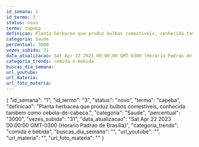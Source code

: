 ```yaml
---
id_semana: 1
id_termo: 3
status: novo
termo: capeba
definicao: Planta herbacea que produz bulbos comestiveis, conhecida tambem como cebola-de-cabeca.
categoria: Saude
percentual: 3000
vezes_subida: 31
data_atualizacao: Sat Apr 22 2023 00:00:00 GMT-0300 (Horario Padrao de Brasilia)
categoria_trends: comida e bebida
buscas_dia_semana: 
url_youtube: 
url_materia: 
url_foto_materia: 
---
```


{
  "id_semana": "1",
  "id_termo": "3",
  "status": "novo",
  "termo": "capeba",
  "definicao": "Planta herbacea que produz bulbos comestiveis, conhecida tambem como cebola-de-cabeca.",
  "categoria": "Saude",
  "percentual": "3000",
  "vezes_subida": "31",
  "data_atualizacao": "Sat Apr 22 2023 00:00:00 GMT-0300 (Horario Padrao de Brasilia)",
  "categoria_trends": "comida e bebida",
  "buscas_dia_semana": "",
  "url_youtube": "",
  "url_materia": "",
  "url_foto_materia": ""
}